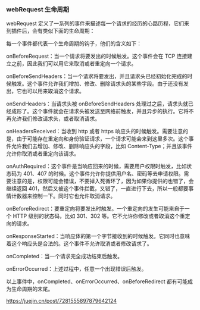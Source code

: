 ### webRequest 生命周期

webRequest 定义了一系列的事件来描述每一个请求的经历的心路历程，它们来到插件后，会有类似下面的生命周期：

每一个事件都代表一个生命周期的钩子，他们的含义如下：

onBeforeRequest：当一个请求将要发出的时候触发。这个事件会在 TCP 连接建立之前，因此我们可以用它来取消或者重定向一个请求。

onBeforeSendHeaders：当一个请求将要发出，并且请求头已经初始化完成的时候触发。这个事件允许我们增加、修改、删除请求头的某些字段。由于还没有发出，它也可以用来取消这个请求。

onSendHeaders：当请求头被 onBeforeSendHeaders 处理过之后，请求头就已经成形了。这个事件就会在请求头被发送至网络前触发，并且异步的执行。它将不再允许我们修改请求头，或者取消请求。

onHeadersReceived：当收到 http 或者 https 响应头的时候触发。需要注意的是，由于可能存在重定向和身份验证请求，一个请求可能会来到这里多次。这个事件允许我们去增加、修改、删除响应头的字段，比如 Content-Type；并且该事件允许你取消或者重定向该请求。

onAuthRequired：这个事件是当响应回来的时候，需要用户权限时触发，比如状态码为 401、407 的时候。这个事件允许你提供用户名、密码等去申请权限。需要注意的是，权限可能会错误，不要掉入死循环了，因为如果你提供的也错了，会继续返回 401，然后又被这个事件拦截，又错了，一直进行下去，所以一般都要事情计数器来控制一下。同时它也允许取消请求。

onBeforeRedirect：要重定向将要发出时触发。一个重定向的发生可能来自于一个 HTTP 级别的状态码，比如 301、302 等。它不允许你修改或者取消这个重定向的请求。

onResponseStarted：当响应体的第一个字节接收到的时候触发。它同时也意味着这个响应头是合法的。这个事件不允许取消或者修改请求了。

onCompleted：当一个请求完全成功结束后触发。

onErrorOccurred：上述过程中，任意一个出现错误后触发。

以上事件中，onCompleted、onErrorOccurred、onBeforeRedirect 都有可能成为生命周期的末尾。

https://juejin.cn/post/7281555897879642124
